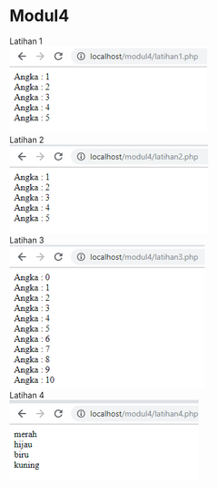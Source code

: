# Modul4
Latihan 1 <br>
![alt text](https://github.com/DannyBramantyo9/Modul4/blob/master/1.png) <br>
Latihan 2 <br>
![alt text](https://github.com/DannyBramantyo9/Modul4/blob/master/2.png) <br>
Latihan 3 <br>
![alt text](https://github.com/DannyBramantyo9/Modul4/blob/master/3.png) <br>
Latihan 4 <br>
![alt text](https://github.com/DannyBramantyo9/Modul4/blob/master/4.png) <br>
